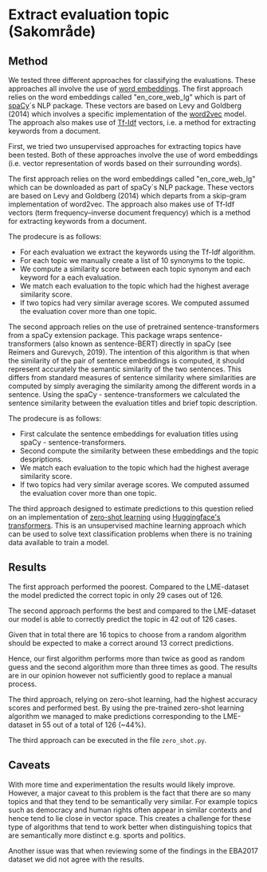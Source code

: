 # Extract evaluation topic (Sakområde)

## Method

We tested three different approaches for classifying the evaluations. These approaches all involve the use of [word embeddings](#methods). The first approach relies on the word embeddings called "en_core_web_lg" which is part of [spaCy](#open-source-packages)´s NLP package. These vectors are based on Levy and Goldberg (2014) which involves a specific  implementation of the [word2vec](#methods) model. The approach also makes use of [Tf-Idf](#methods) vectors, i.e. a method for extracting keywords from a document.

First, we tried two unsupervised approaches for extracting topics have been tested. Both of these approaches involve the use of word embeddings (i.e. vector representation of words based on their surrounding words). 

The first approach relies on the word embeddings called "en_core_web_lg" which can be downloaded as part of spaCy´s NLP package. These vectors are based on Levy and Goldberg (2014) which departs from a skip-gram implementation of word2vec. The approach also makes use of Tf-Idf vectors (term frequency–inverse document frequency) which is a method for extracting keywords from a document.

The prodecure is as follows:

- For each evaluation we extract the keywords using the Tf-Idf algorithm.
- For each topic we manually create a list of 10 synonyms to the topic.
- We compute a similarity score between each topic synonym and each keyword for a each evaluation.
- We match each evaluation to the topic which had the highest average similarity score.
- If two topics had very similar average scores. We computed assumed the evaluation cover more than one topic.

The second approach relies on the use of pretrained sentence-transformers from a spaCy extension package. This package wraps sentence-transformers (also known as sentence-BERT) directly in spaCy (see Reimers and Gurevych, 2019). The intention of this algorithm is that when the similarity of the pair of sentence embeddings is computed, it should represent accurately the semantic similarity of the two sentences. This differs from standard measures of sentence similarity where similarities are computed by simply averaging the similarity among the different words in a sentence. Using the spaCy - sentence-transformers we calculated the sentence similarity between the evaluation titles and brief topic description.

The prodecure is as follows:

- First calculate the sentence embeddings for evaluation titles using spaCy - sentence-transformers.
- Second compute the similarity between these embeddings and the topic despriptions.
- We match each evaluation to the topic which had the highest average similarity score.
- If two topics had very similar average scores. We computed assumed the evaluation cover more than one topic.

The third approach designed to estimate predictions to this question relied on an implementation of [zero-shot learning](#methods) using [Huggingface's transformers](#open-source-packages). This is an unsupervised machine learning approach which can be used to solve text classification problems when there is no training data available to train a model.

## Results 

The first approach performed the poorest. Compared to the LME-dataset the model predicted the correct topic in only 29 cases out of 126. 

The second approach performs the best and compared to the LME-dataset our model is able to correctly predict the topic in 42 out of 126 cases.

Given that in total there are 16 topics to choose from a random algorithm should be expected to make a correct around 13 correct predictions. 

Hence, our first algorithm performs more than twice as good as random guess and the second algorithm more than three times as good. The results are in our opinion however not sufficiently good to replace a manual process.

The third approach, relying on zero-shot learning, had the highest accuracy scores and performed best. By using the pre-trained zero-shot learning algorithm we managed to make predictions corresponding to the LME-dataset in 55 out of a total of 126 (~44%).

The third approach can be executed in the file `zero_shot.py`.
## Caveats

With more time and experimentation the results would likely improve. However, a major caveat to this problem is the fact that there are so many topics and that they tend to be semantically very similar. For example topics such as democracy and human rights often appear in similar contexts and hence tend to lie close in vector space. This creates a challenge for these type of algorithms that tend to work better when distinguishing topics that are semantically more distinct e.g. sports and politics.

Another issue was that when reviewing some of the findings in the EBA2017 dataset we did not agree with the results.
